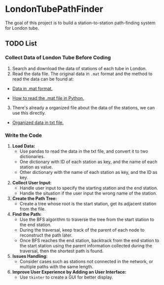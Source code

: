 # LondonTubePathFinder

The goal of this project is to build a station-to-station path-finding system for London tube.

## TODO List

### Collect Data of London Tube Before Coding
1. Search and download the data of stations of each tube in London.
2. Read the data file. The original data in `.mat` format and the method to read the data can be found at:

- [Data in .mat format.](https://www.cs.cornell.edu/~arb/data/spatial-underground-London/)

- [How to read the .mat file in Python.](https://stackoverflow.com/questions/874461/read-mat-files-in-python)

3. There's already a organized file about the data of the stations, we can use this directly.
- [Organized data in txt file.](https://github.com/mincongzhang/StationPathFinder/blob/master/LondonTube/LondonTube/stations.txt)

### Write the Code
1. **Load Data:**
   - Use pandas to read the data in the txt file, and convert it to two dictionaries.
   - One dictionary with ID of each station as key, and the name of each station as value.
   - Other dictionary with the name of each station as key, and the ID as key.
2. **Collect User Input:**
   - Handle user input to specify the starting station and the end station.
   - Handle the situation if the user input the wrong name of the station.
3. **Create the Path Tree:**
   - Create a tree whose root is the start station, get its adjacent station from the file.
4. **Find the Path:**
   - Use the BFS algorithm to traverse the tree from the start station to the end station.
   - During the traversal, keep track of the parent of each node to reconstruct the path later.
   - Once BFS reaches the end station, backtrack from the end station to the start station using the parent information collected during the traversal, then the shortest path is found.
5. **Issues Handling:**
   - Consider cases such as stations not connected in the network, or multiple paths with the same length.
6. **Improve User Experience by Adding an User Interface:**
   - Use `tkinter` to create a GUI for better display.
